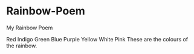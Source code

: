 # Rainbow-Poem
My Rainbow Poem


Red
Indigo
Green
Blue
Purple
Yellow
White
Pink
These are the colours of the rainbow.



